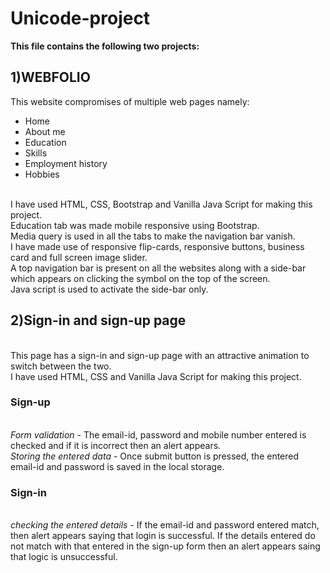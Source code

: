 # Unicode-project

**This file contains the following two projects:**

## 1)**WEBFOLIO**

This website compromises of multiple web pages namely:
- Home
- About me
- Education
- Skills
- Employment history
- Hobbies

<br> I have used HTML, CSS, Bootstrap and Vanilla Java Script for making this project. 
<br> Education tab was made mobile responsive using Bootstrap.
<br> Media query is used in all the tabs to make the navigation bar vanish.
<br> I have made use of responsive flip-cards, responsive buttons, business card and full screen image slider.
<br> A top navigation bar is present on all the websites along with a side-bar which appears on clicking the symbol on the top of the screen.
<br> Java script is used to activate the side-bar only.


## 2)**Sign-in and sign-up page**

<br> This page has a sign-in and sign-up page with an attractive animation to switch between the two.
<br> I have used HTML, CSS and Vanilla Java Script for making this project.

### **Sign-up**
<br> *Form validation* - The email-id, password and mobile number entered is checked and if it is incorrect then an alert appears.
<br> *Storing the entered data* - Once submit button is pressed, the entered email-id and password is saved in the local storage.

### **Sign-in**
<br> *checking the entered details* - If the email-id and password entered match, then alert appears saying that login is successful. If the details entered do not match with that entered in the sign-up form then an alert appears saing that logic is unsuccessful.
